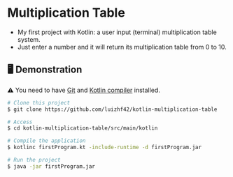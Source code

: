 # Multiplication Table
- My first project with Kotlin: a user input (terminal) multiplication table system.
- Just enter a number and it will return its multiplication table from 0 to 10.

## 🖥️ Demonstration
⚠️ You need to have [Git](https://git-scm.com) and [Kotlin compiler](https://kotlinlang.org/docs/command-line.html#install-the-compiler) installed.

```bash
# Clone this project
$ git clone https://github.com/luizhf42/kotlin-multiplication-table

# Access
$ cd kotlin-multiplication-table/src/main/kotlin

# Compile the application
$ kotlinc firstProgram.kt -include-runtime -d firstProgram.jar

# Run the project
$ java -jar firstProgram.jar
```
